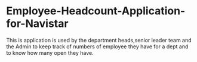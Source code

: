 # Employee-Headcount-Application-for-Navistar
This is application is used by the department heads,senior leader team and the Admin to keep track of numbers of employee they have for a dept and to know how many open they have.

